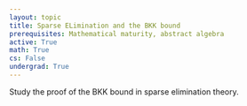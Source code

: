```yaml
---
layout: topic
title: Sparse ELimination and the BKK bound
prerequisites: Mathematical maturity, abstract algebra
active: True
math: True
cs: False
undergrad: True
---
```

Study the proof of the BKK bound in sparse elimination theory. 
